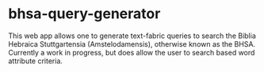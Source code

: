 # bhsa-query-generator
This web app allows one to generate text-fabric queries to search the Biblia Hebraica Stuttgartensia (Amstelodamensis), otherwise known as the BHSA. Currently a work in progress, but does allow the user to search based word attribute criteria.
